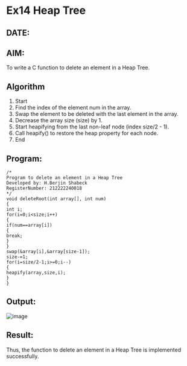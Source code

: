 # Ex14 Heap Tree
## DATE:
## AIM:
To write a C function to delete an element in a Heap Tree.

## Algorithm
1. Start 
2. Find the index of the element num in the array. 
3. Swap the element to be deleted with the last element in the array. 
4. Decrease the array size (size) by 1. 
5. Start heapifying from the last non-leaf node (index size/2 - 1). 
6. Call heapify() to restore the heap property for each node. 
7. End

## Program:
```
/*
Program to delete an element in a Heap Tree
Developed by: H.Berjin Shabeck
RegisterNumber: 212222240018
*/
void deleteRoot(int array[], int num) 
{ 
int i; 
for(i=0;i<size;i++) 
{ 
if(num==array[i]) 
{ 
break; 
} 
} 
swap(&array[i],&array[size-1]); 
size-=1; 
for(i=size/2-1;i>=0;i--) 
{ 
heapify(array,size,i); 
} 
}
```

## Output:

![image](https://github.com/user-attachments/assets/6f7c138e-f362-4f98-b868-cb5eecaa33a7)


## Result:

Thus, the function to delete an element in a Heap Tree is implemented successfully.
